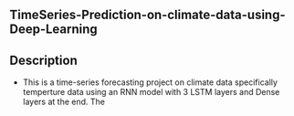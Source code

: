 ## TimeSeries-Prediction-on-climate-data-using-Deep-Learning
## Description
- This is a time-series forecasting project on climate data specifically temperture data using an RNN model with 3 LSTM layers and Dense layers at the end. The 

